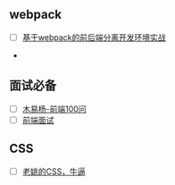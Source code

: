 
## webpack
- [ ] [基于webpack的前后端分离开发环境实战](https://segmentfault.com/a/1190000009266900)
- 

## 面试必备
- [ ] [木易杨-前端100问](https://github.com/yygmind/blog/issues/43)
- [ ] [前端面试](https://juejin.im/post/5aae076d6fb9a028cc6100a9?utm_source=gold_browser_extension)

## CSS
- [ ] [老姚的CSS，牛逼](https://juejin.im/post/5d3eca78e51d4561cb5dde12?utm_source=gold_browser_extension)